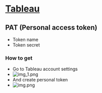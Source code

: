 # [Tableau](https://help.tableau.com/current/api/rest_api/en-us/REST)
## PAT (Personal access token)
- Token name
- Token secret

### How to get
- Go to Tableau account settings
- ![img_1.png](https://i.ibb.co/sy7qdbV/my-settings-img.png)
- And create personal token
- ![img.png](https://i.ibb.co/Z29xGmq/personal-access-tokens-img.png)
